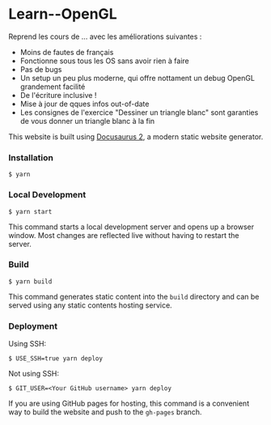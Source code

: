 # Learn--OpenGL

Reprend les cours de ... avec les améliorations suivantes :

- Moins de fautes de français
- Fonctionne sous tous les OS sans avoir rien à faire
- Pas de bugs
- Un setup un peu plus moderne, qui offre nottament un debug OpenGL grandement facilité
- De l'écriture inclusive !
- Mise à jour de qques infos out-of-date
- Les consignes de l'exercice "Dessiner un triangle blanc" sont garanties de vous donner un triangle blanc à la fin

This website is built using [Docusaurus 2](https://docusaurus.io/), a modern static website generator.

### Installation

```
$ yarn
```

### Local Development

```
$ yarn start
```

This command starts a local development server and opens up a browser window. Most changes are reflected live without having to restart the server.

### Build

```
$ yarn build
```

This command generates static content into the `build` directory and can be served using any static contents hosting service.

### Deployment

Using SSH:

```
$ USE_SSH=true yarn deploy
```

Not using SSH:

```
$ GIT_USER=<Your GitHub username> yarn deploy
```

If you are using GitHub pages for hosting, this command is a convenient way to build the website and push to the `gh-pages` branch.
